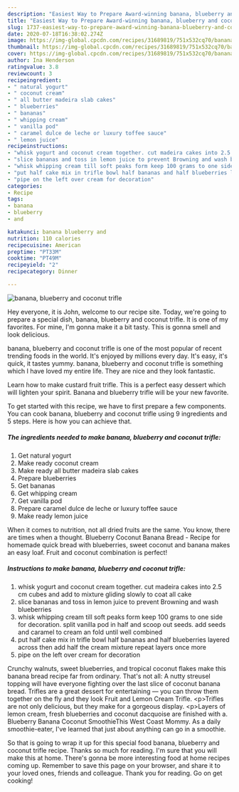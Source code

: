 ```yaml
---
description: "Easiest Way to Prepare Award-winning banana, blueberry and coconut trifle"
title: "Easiest Way to Prepare Award-winning banana, blueberry and coconut trifle"
slug: 1737-easiest-way-to-prepare-award-winning-banana-blueberry-and-coconut-trifle
date: 2020-07-18T16:38:02.274Z
image: https://img-global.cpcdn.com/recipes/31689819/751x532cq70/banana-blueberry-and-coconut-trifle-recipe-main-photo.jpg
thumbnail: https://img-global.cpcdn.com/recipes/31689819/751x532cq70/banana-blueberry-and-coconut-trifle-recipe-main-photo.jpg
cover: https://img-global.cpcdn.com/recipes/31689819/751x532cq70/banana-blueberry-and-coconut-trifle-recipe-main-photo.jpg
author: Ina Henderson
ratingvalue: 3.8
reviewcount: 3
recipeingredient:
- " natural yogurt"
- " coconut cream"
- " all butter madeira slab cakes"
- " blueberries"
- " bananas"
- " whipping cream"
- " vanilla pod"
- " caramel dulce de leche or luxury toffee sauce"
- " lemon juice"
recipeinstructions:
- "whisk yogurt and coconut cream together. cut madeira cakes into 2.5 cm cubes and add to mixture gliding slowly to coat all cake"
- "slice bananas and toss in lemon juice to prevent Browning and wash blueberries"
- "whisk whipping cream till soft peaks form keep 100 grams to one side for decoration. split vanilla pod in half and scoop out seeds. add seeds and caramel to cream an fold until well combined"
- "put half cake mix in trifle bowl half bananas and half blueberries layered across then add half the cream mixture repeat layers once more"
- "pipe on the left over cream for decoration"
categories:
- Recipe
tags:
- banana
- blueberry
- and

katakunci: banana blueberry and 
nutrition: 110 calories
recipecuisine: American
preptime: "PT33M"
cooktime: "PT49M"
recipeyield: "2"
recipecategory: Dinner

---
```



![banana, blueberry and coconut trifle](https://img-global.cpcdn.com/recipes/31689819/751x532cq70/banana-blueberry-and-coconut-trifle-recipe-main-photo.jpg)

Hey everyone, it is John, welcome to our recipe site. Today, we're going to prepare a special dish, banana, blueberry and coconut trifle. It is one of my favorites. For mine, I'm gonna make it a bit tasty. This is gonna smell and look delicious.

banana, blueberry and coconut trifle is one of the most popular of recent trending foods in the world. It's enjoyed by millions every day. It's easy, it's quick, it tastes yummy. banana, blueberry and coconut trifle is something which I have loved my entire life. They are nice and they look fantastic.

Learn how to make custard fruit trifle. This is a perfect easy dessert which will lighten your spirit. Banana and blueberry trifle will be your new favorite.


To get started with this recipe, we have to first prepare a few components. You can cook banana, blueberry and coconut trifle using 9 ingredients and 5 steps. Here is how you can achieve that.

<!--inarticleads1-->

##### The ingredients needed to make banana, blueberry and coconut trifle:

1. Get  natural yogurt
1. Make ready  coconut cream
1. Make ready  all butter madeira slab cakes
1. Prepare  blueberries
1. Get  bananas
1. Get  whipping cream
1. Get  vanilla pod
1. Prepare  caramel dulce de leche or luxury toffee sauce
1. Make ready  lemon juice


When it comes to nutrition, not all dried fruits are the same. You know, there are times when a thought. Blueberry Coconut Banana Bread - Recipe for homemade quick bread with blueberries, sweet coconut and banana makes an easy loaf. Fruit and coconut combination is perfect! 

<!--inarticleads2-->

##### Instructions to make banana, blueberry and coconut trifle:

1. whisk yogurt and coconut cream together. cut madeira cakes into 2.5 cm cubes and add to mixture gliding slowly to coat all cake
1. slice bananas and toss in lemon juice to prevent Browning and wash blueberries
1. whisk whipping cream till soft peaks form keep 100 grams to one side for decoration. split vanilla pod in half and scoop out seeds. add seeds and caramel to cream an fold until well combined
1. put half cake mix in trifle bowl half bananas and half blueberries layered across then add half the cream mixture repeat layers once more
1. pipe on the left over cream for decoration


Crunchy walnuts, sweet blueberries, and tropical coconut flakes make this banana bread recipe far from ordinary. That&#39;s not all: A nutty streusel topping will have everyone fighting over the last slice of coconut banana bread. Trifles are a great dessert for entertaining — you can throw them together on the fly and they look Fruit and Lemon Cream Trifle. &lt;p&gt;Trifles are not only delicious, but they make for a gorgeous display. &lt;p&gt;Layers of lemon cream, fresh blueberries and coconut dacquoise are finished with a. Blueberry Banana Coconut SmoothieThis West Coast Mommy. As a daily smoothie-eater, I&#39;ve learned that just about anything can go in a smoothie. 

So that is going to wrap it up for this special food banana, blueberry and coconut trifle recipe. Thanks so much for reading. I'm sure that you will make this at home. There's gonna be more interesting food at home recipes coming up. Remember to save this page on your browser, and share it to your loved ones, friends and colleague. Thank you for reading. Go on get cooking!
